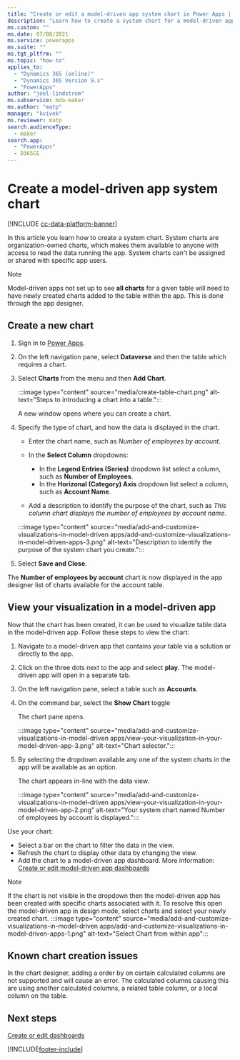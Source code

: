 ```yaml
---
title: "Create or edit a model-driven app system chart in Power Apps | MicrosoftDocs"
description: "Learn how to create a system chart for a model-driven app"
ms.custom: ""
ms.date: 07/08/2021
ms.service: powerapps
ms.suite: ""
ms.tgt_pltfrm: ""
ms.topic: "how-to"
applies_to: 
  - "Dynamics 365 (online)"
  - "Dynamics 365 Version 9.x"
  - "PowerApps"
author: "joel-lindstrom"
ms.subservice: mda-maker
ms.author: "matp"
manager: "kvivek"
ms.reviewer: matp
search.audienceType: 
  - maker
search.app: 
  - "PowerApps"
  - D365CE
---
```

# Create a model-driven app system chart

[!INCLUDE [cc-data-platform-banner](../../includes/cc-data-platform-banner.md)]

In this article you learn how to create a system chart. System charts are organization-owned charts, which makes them available to anyone with access to read the data running the app. System charts can't be assigned or shared with specific app users.

> [!Note]
> Model-driven apps not set up to see **all charts** for a given table will need to have newly created charts added to the table within the app.  This is done through the app designer.

## Create a new chart

1. Sign in to [Power Apps](https://make.powerapps.com/?utm_source=padocs&utm_medium=linkinadoc&utm_campaign=referralsfromdoc).
1. On the left navigation pane, select **Dataverse** and then the table which requires a chart.

1. Select **Charts** from the menu and then **Add Chart**.

   :::image type="content" source="media/create-table-chart.png" alt-text="Steps to introducing a chart into a table.":::

   A new window opens where you can create a chart.

2. Specify the type of chart, and how the data is displayed in the chart.

   - Enter the chart name, such as *Number of employees by account*.
   - In the **Select Column** dropdowns:
      -  In the **Legend Entries (Series)** dropdown list select a column, such as **Number of Employees**.
      - In the **Horizonal (Category) Axis** dropdown list select a column, such as **Account Name**.

   -   Add a description to identify the purpose of the chart, such as *This column chart displays the number of employees by account name*.

   :::image type="content" source="media/add-and-customize-visualizations-in-model-driven apps/add-and-customize-visualizations-in-model-driven-apps-3.png" alt-text="Description to identify the purpose of the system chart you create.":::

3. Select **Save and Close**.

The **Number of employees by account** chart is now displayed in the app designer list of charts available for the account table.

## View your visualization in a model-driven app

Now that the chart has been created, it can be used to visualize table data in the model-driven app. Follow these steps to view the chart:

1. Navigate to a model-driven app that contains your table via a solution or directly to the app.
2. Click on the three dots next to the app and select **play**.  The model-driven app will open in a separate tab.

4. On the left navigation pane, select a table such as **Accounts**.

5. On the command bar, select the **Show Chart** toggle

   The chart pane opens.

   :::image type="content" source="media/add-and-customize-visualizations-in-model-driven apps/view-your-visualization-in-your-model-driven-app-3.png" alt-text="Chart selector.":::

6. By selecting the dropdown available any one of the system charts in the app will be available as an option.

   The chart appears in-line with the data view.

   :::image type="content" source="media/add-and-customize-visualizations-in-model-driven apps/view-your-visualization-in-your-model-driven-app-2.png" alt-text="Your system chart named Number of employees by account is displayed.":::

Use your chart:
- Select a bar on the chart to filter the data in the view.
- Refresh the chart to display other data by changing the view.
- Add the chart to a model-driven app dashboard. More information: [Create or edit model-driven app dashboards](create-edit-dashboards.md)

>[!NOTE] 
>If the chart is not visible in the dropdown then the model-driven app has been created with specific charts associated with it.  To resolve this open the model-driven app in design mode, select charts and select your newly created chart.
> :::image type="content" source="media/add-and-customize-visualizations-in-model-driven apps/add-and-customize-visualizations-in-model-driven-apps-1.png" alt-text="Select Chart from within app":::

## Known chart creation issues

In the chart designer, adding a order by on certain calculated columns are not supported and will cause an error. The calculated columns causing this are using another calculated columns, a related table column, or a local column on the table.

## Next steps

[Create or edit dashboards](create-edit-dashboards.md)

[!INCLUDE[footer-include](../../includes/footer-banner.md)]